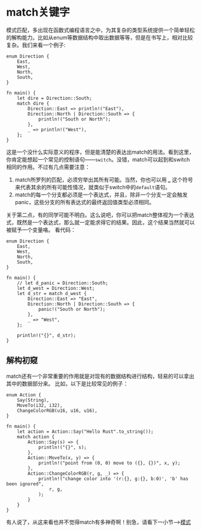 # match关键字
模式匹配，多出现在函数式编程语言之中，为其复杂的类型系统提供一个简单轻松的解构能力。比如从enum等数据结构中取出数据等等，但是在书写上，相对比较复杂。我们来看一个例子:
```
enum Direction {
    East,
    West,
    North,
    South,
}

fn main() {
    let dire = Direction::South;
    match dire {
        Direction::East => println!("East"),
        Direction::North | Direction::South => {
            println!("South or North");
        },
        _ => println!("West"),
    };
}
```
这是一个没什么实际意义的程序，但是能清楚的表达出match的用法。看到这里，你肯定能想起一个常见的控制语句——`switch`。没错，match可以起到和switch相同的作用。不过有几点需要注意：

1. match所罗列的匹配，必须穷举出其所有可能。当然，你也可以用 **_** 这个符号来代表其余的所有可能性情况，就类似于switch中的`default`语句。
2. match的每一个分支都必须是一个表达式，并且，除非一个分支一定会触发panic，这些分支的所有表达式的最终返回值类型必须相同。

关于第二点，有的同学可能不明白。这么说吧，你可以把match整体视为一个表达式，既然是一个表达式，那么就一定能求得它的结果。因此，这个结果当然就可以被赋予一个变量咯。
看代码：
```
enum Direction {
    East,
    West,
    North,
    South,
}

fn main() {
    // let d_panic = Direction::South;
    let d_west = Direction::West;
    let d_str = match d_west {
        Direction::East => "East",
        Direction::North | Direction::South => {
            panic!("South or North");
        },
        _ => "West",
    };
    
    println!("{}", d_str);
}
```

## 解构初窥

match还有一个非常重要的作用就是对现有的数据结构进行结构，轻易的可以拿出其中的数据部分来。
比如，以下是比较常见的例子：

```
enum Action {
    Say(String),
    MoveTo(i32, i32),
    ChangeColorRGB(u16, u16, u16),
}

fn main() {
    let action = Action::Say("Hello Rust".to_string());
    match action {
        Action::Say(s) => {
            println!("{}", s);
        },
        Action::MoveTo(x, y) => {
            println!("point from (0, 0) move to ({}, {})", x, y);
        },
        Action::ChangeColorRGB(r, g, _) => {
            println!("change color into '(r:{}, g:{}, b:0)', 'b' has been ignored",
                r, g,
            );
        }
    }
}
```

有人说了，从这来看也并不觉得match有多神奇啊！别急，请看下一小节——>[模式](09-02-pattern.md)
